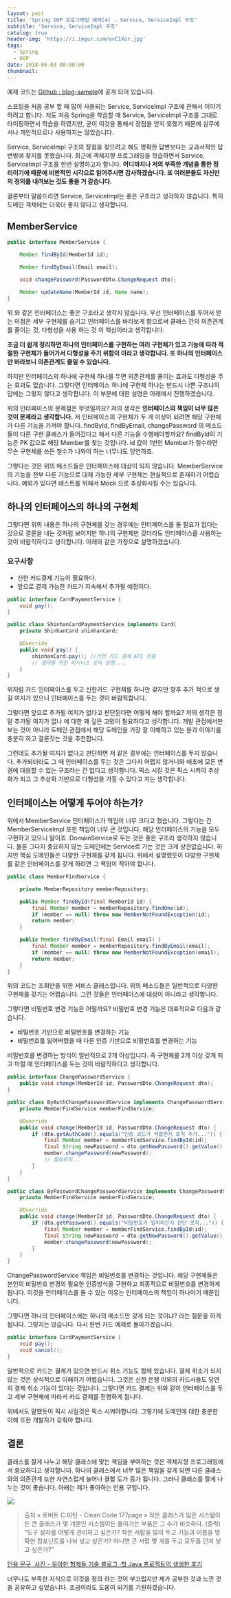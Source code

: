 ```yaml
---
layout: post
title: 'Spring OOP 프로그래밍 예제(4) - Service, ServiceImpl 구조'
subtitle: 'Service, ServiceImpl 구조'
catalog: true
header-img: 'https://i.imgur.com/avC1Xor.jpg'
tags:
  - Spring
  - OOP
date: 2018-06-03 00:00:00
thumbnail:
---
```



예제 코드는 [Github : blog-sample](https://github.com/cheese10yun/blog-sample/tree/master/partner-api)에 공개 되어 있습니다.

스프링을 처음 공부 할 때 많이 사용되는 Service, ServiceImpl 구조에 관해서 이야기 하려고 합니다. 저도 처음 Spring을 학습할 때 Service, ServiceImpl 구조를 그대로 타이핑하면서 학습을 하였지만, 굳이 이것을 통해서 장점을 얻지 못했기 때문에 실무에서나 개인적으로나 사용하지는 않았습니다.

Service, ServiceImpl 구조의 장점을 찾으려고 해도 명확한 답변보다는 교과서적인 답변밖에 찾지를 못했습니다. 최근에 객체지향 프로그래밍을 학습하면서 Service, ServiceImpl 구조를 한번 설명하고자 합니다. **어디까지나 저의 부족한 개념을 통한 정리이기에 때문에 비판적인 시각으로 읽어주시면 감사하겠습니다. 또 여러분들도 자신만의 정의를 내려보는 것도 좋을 거 같습니다.**


결론부터 말씀드리면 Service, ServiceImpl는 좋은 구조라고 생각하지 않습니다. 특히 도메인 객체에는 더욱더 좋지 않다고 생각합니다.

## MemberService
``` java
public interface MemberService {

    Member findById(MemberId id);

    Member findByEmail(Email email);

    void changePassword(PasswordDto.ChangeRequest dto);

    Member updateName(MemberId id, Name name);
}
```
위 와 같은 인터페이스는 좋은 구조라고 생각지 않습니다. 우선 인터페이스를 두어서 얻는 이점은 세부 구현체를 숨기고 인터페이스를 바라보게 함으로써 클래스 간의 의존관계를 줄이는 것, 다형성을 사용 하는 것 이 핵심이라고 생각합니다.


**조금 더 쉽게 정리하면 하나의 인터페이스를 구현하는 여러 구현체가 있고 기능에 따라 적절한 구현체가 들어가서 다형성을 주기 위함이 이라고 생각합니다. 또 하나의 인터페이스만 바라보니 의존관계도 줄일 수 있습니다.**

하지만 인터페이스의 하나에 구현체 하나를 두면 의존관계를 줄이는 효과도 다형성을 주는 효과도 없습니다. 그렇다면 인터페이스 하나에 구현체 하나는 반드시 나쁜 구조냐의 답에는 그렇지 않다고 생각합니다. 이 부분에 대한 설명은 아래에서 진행하겠습니다.

위의 인터페이스의 문제점은 무엇일까요? 저의 생각은 **인터페이스의 책임이 너무 많은 것이 문제라고 생각합니다.** 저 인터페이스의 구현체가 두 개 이상이 되려면 해당 구현체가 다른 기능을 가져야 합니다. findById, findByEmail, changePassword 의 메소드들이 다른 구현 클래스가 들어갔다고 해서 다른 기능을 수행해야할까요? findById의 기능은 PK 값으로 해당 Member를 찾는 것입니다. id 값이 1번인 Member가 철수라면 무슨 구현체를 쓰든 철수가 나와야 하는 너무나도 당연하죠.

그렇다는 것은 위의 메소드들은 인터페이스에 대상이 되지 않습니다. MemberService의 기능을 전부 다른 기능으로 대체 가능한 세부 구현체는 현실적으로 존재하기 어렵습니다. 예외가 있다면 테스트를 위해서 Mock 으로 추상화시킬 수는 있습니다.


## 하나의 인터페이스의 하나의 구현체

그렇다면 위의 내용은 하나의 구현체를 갖는 경우에는 인터페이스를 둘 필요가 없다는 것으로 결론을 내는 것처럼 보이지만 하나의 구현체만 갖더라도 인터페이스를 사용하는 것이 바람직하다고 생각합니다. 아래와 같은 가정으로 설명하겠습니다.

### 요구사항
* 신한 카드결제 기능이 필요하다.
* 앞으로 결제 가능한 카드가 지속해서 추가될 예정이다.


```java
public interface CardPaymentService {
    void pay();
}

public class ShinhanCardPaymentService implements Card{
    private ShinhanCard shinhanCard;

    @Override
    public void pay() {
        shinhanCard.pay(); //신한 카드 결제 API 호출
        // 결제를 위한 비지니스 로직 실행....
    }
}
```

위처럼 카드 인터페이스를 두고 신한카드 구현체를 하나만 갖지만 향후 추가 적으로 생길 여지가 있으니 인터페이스를 두는 것이 바람직합니다.

그렇다면 앞으로 추가될 여지가 없다고 판단된다면 어떻게 해야 할까요? 저의 생각은 정말 추가될 여지가 없나 에 대한 꽤 깊은 고민이 필요하다고 생각합니다. 개발 관점에서만 보는 것이 아니라 도메인 관점에서 해당 도메인을 가장 잘 이해하고 있는 분과 이야기를 충분히 하고 결론짓는 것을 추천합니다.

그런데도 추가될 여지가 없다고 판단하면 저 같은 경우에는 인터페이스를 두지 않습니다. 추가되더라도 그 때 인터페이스를 두는 것은 그다지 어렵지 않거니와 애초에 모든 변경에 대응할 수 있는 구조라는 건 없다고 생각합니다. 픽스 시킬 것은 픽스 시켜야 추상화가 되고 그 추상화 기반으로 다형성을 가질 수 있다고 저는 생각합니다.

## 인터페이스는 어떻게 두어야 하는가?

위에서 MemberService 인터페이스가 책임이 너무 크다고 했습니다. 그렇다는 건 MemberServiceImpl 또한 책임이 너무 큰 것입니다. 해당 인터페이스의 기능을 모두 구현하고 있으니 말이죠. DomainService로 두는 것은 좋은 구조라 생각하지 않습니다. 물론 그다지 중요하지 않는 도메인에는 Service로 가는 것은 크게 상관없습니다. 하지만 핵심 도메인들은 다양한 구현체를 갖게 됩니다. 위에서 설명했듯이 다양한 구현체를 같은 인터페이스를 갖게 하려면 그 책임이 작아야 합니다.


```java
public class MemberFindService {

    private MemberRepository memberRepository;

    public Member findById(final MemberId id) {
        final Member member = memberRepository.findOne(id);
        if (member == null) throw new MemberNotFoundException(id);
        return member;
    }

    public Member findByEmail(final Email email) {
        final Member member = memberRepository.findByEmail(email);
        if (member == null) throw new MemberNotFoundException(email);
        return member;
    }
}
```
위의 코드는 조회만을 위한 서비스 클래스입니다. 위의 메소드들은 일반적으로 다양한 구현체를 갖기는 어렵습니다. 그런 것들은 인터페이스에 대상이 아니라고 생각합니다.

그렇다면 비밀번호 변경 기능은 어떨까요? 비밀번호 변경 기능은 대표적으로 다음과 같습니다.
* 비밀번호 기반으로 비밀번호를 변경하는 기능
* 비밀번호를 잃어버렸을 때 다른 인증 기반으로 비밀번호를 변경하는 기능

비밀번호를 변경하는 방식이 일반적으로 2개 이상입니다. 즉 구현체를 2개 이상 갖게 되고 이럴 때 인터페이스를 두는 것이 바람직하다고 생각합니다.

```java
public interface ChangePasswordService {
    public void change(MemberId id, PasswordDto.ChangeRequest dto);
}

public class ByAuthChangePasswordService implements ChangePasswordService {
    private MemberFindService memberFindService;

    @Override
    public void change(MemberId id, PasswordDto.ChangeRequest dto) {
        if (dto.getAuthCode().equals("인증 코드가 적합한지 로직 추가...")) {
            final Member member = memberFindService.findById(id);
            final String newPassword = dto.getNewPassword().getValue();
            member.changePassword(newPassword);
            // 필요로직...
        }
    }
}

public class ByPasswordChangePasswordService implements ChangePasswordService {
    private MemberFindService memberFindService;

    @Override
    public void change(MemberId id, PasswordDto.ChangeRequest dto) {
        if (dto.getPassword().equals("비밀번호가 일치하는지 판단 로직...")) {
            final Member member = memberFindService.findById(id);
            final String newPassword = dto.getNewPassword().getValue();
            member.changePassword(newPassword);
        }
    }
}
```

ChangePasswordService 책임은 비밀번호를 변경하는 것입니다. 해당 구현체들은 본인의 비밀번호 변경의 필요한 인증방식을 구현하고 최종적으로 비밀번호를 변경하게 됩니다. 이것을 인터페이스를 둘 수 있는 이유는 인터페이스의 책임이 하나이기 때문입니다.

그렇다면 하나의 인터페이스에는 하나의 메소드만 갖게 되는 것이냐? 라는 질문을 하게 됩니다. 그렇지는 않습니다. 다시 한번 카드 예제로 돌아가겠습니다.

```java
public interface CardPaymentService {
    void pay();
    void cancel();
}
```
일반적으로 카드는 결제가 있으면 반드시 취소 기능도 함께 있습니다. 결제 취소가 되지 않는 것은 상식적으로 이해하기 어렵습니다. 그것은 신한 은행 이외의 카드사들도 당연히 결제 취소 기능이 있다는 것입니다. 그렇다면 카드 결제는 위와 같이 인터페이스를 두고 세부 구현체에 따라서 카드 결제를 진행하게 됩니다.

위에서도 말했듯이 픽시 시킬것은 픽스 시켜야합니다. 그렇기에 도메인에 대한 충분한 이해 또한 개발자가 갖춰야 합니다.

## 결론
클래스를 잘게 나누고 해당 클래스에 맞는 책임을 부여하는 것은 객체지향 프로그래밍에서 중요하다고 생각합니다. 하나의 클래스에서 너무 많은 책임을 갖게 되면 다른 클래스와의 의존관계 또한 자연스럽게 늘어나 결합 도가 증가 됩니다. 그러니 클래스를 잘게 나누는 것이 좋습니다. 아래는 제가 좋아하는 인용 구입니다.

![](http://woowabros.github.io/img/2016-08-03/tray.png)

>출처 « 로버트 C.마틴 - Clean Code 177page »
 작은 클래스가 많은 시스템이든 큰 클래스가 몇 개뿐인 시스템이든 돌아가는 부품은 그 수가 비슷하다.
 (중략)
 “도구 상자를 어떻게 관리하고 싶은가? 작은 서랍을 많이 두고 기능과 이름을 명확한 컴포넌트를 나눠 넣고 싶은가? 아니면 큰 서랍 몇 개를 두고 모두를 던져 넣고 싶은가?”

[인용 문구, 사진 - 우아한 형제들 기술 블로그 :첫 Java 프로젝트의 생생한 후기](http://woowabros.github.io/experience/2016/08/02/first_java_project.html)

너무나도 부족한 지식으로 이것을 정의 하는 것이 부끄럽지만 제가 공부한 것과 느낀 것을 공유하고 싶었습니다. 조금이라도 도움이 되기를 기원하겠습니다.
